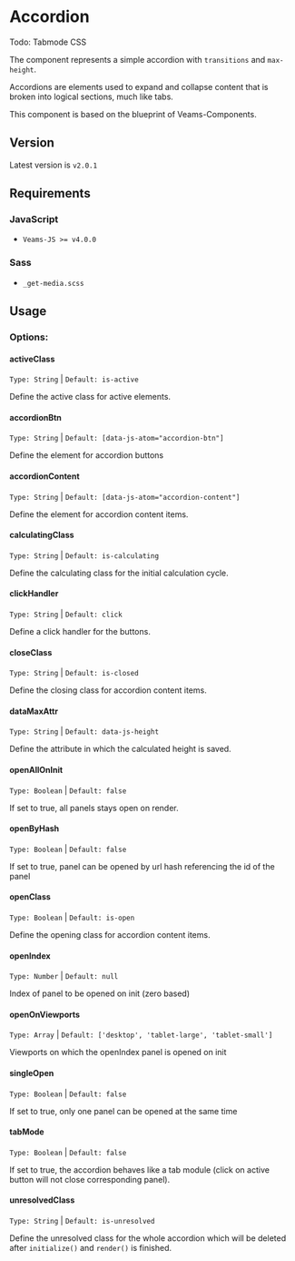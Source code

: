 # Accordion

Todo: Tabmode CSS

The component represents a simple accordion with `transitions` and `max-height`.

Accordions are elements used to expand and collapse content that is broken into logical sections, much like tabs.

This component is based on the blueprint of Veams-Components.

## Version

Latest version is ```v2.0.1```

## Requirements

### JavaScript
- `Veams-JS >= v4.0.0`

### Sass
- `_get-media.scss`

## Usage

### Options:

#### activeClass
`Type: String` | `Default: is-active`

Define the active class for active elements.

#### accordionBtn
`Type: String` | `Default: [data-js-atom="accordion-btn"]`

Define the element for accordion buttons

#### accordionContent
`Type: String` | `Default: [data-js-atom="accordion-content"]`

Define the element for accordion content items.

#### calculatingClass
`Type: String` | `Default: is-calculating`

Define the calculating class for the initial calculation cycle.

#### clickHandler
`Type: String` | `Default: click`

Define a click handler for the buttons.

#### closeClass
`Type: String` | `Default: is-closed`

Define the closing class for accordion content items.

#### dataMaxAttr
`Type: String` | `Default: data-js-height`

Define the attribute in which the calculated height is saved.

#### openAllOnInit
`Type: Boolean` | `Default: false`

If set to true, all panels stays open on render.

#### openByHash
`Type: Boolean` | `Default: false`

If set to true, panel can be opened by url hash referencing the id of the panel

#### openClass
`Type: Boolean` | `Default: is-open`

Define the opening class for accordion content items.

#### openIndex
`Type: Number` | `Default: null`

Index of panel to be opened on init (zero based)

#### openOnViewports
`Type: Array` | `Default: ['desktop', 'tablet-large', 'tablet-small']`

Viewports on which the openIndex panel is opened on init

#### singleOpen
`Type: Boolean` | `Default: false`

If set to true, only one panel can be opened at the same time

#### tabMode
`Type: Boolean` | `Default: false`

If set to true, the accordion behaves like a tab module (click on active button will not close corresponding panel).

#### unresolvedClass
`Type: String` | `Default: is-unresolved`

Define the unresolved class for the whole accordion which will be deleted after `initialize()` and `render()` is finished.